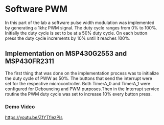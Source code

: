 # Software PWM
In this part of the lab a software pulse width modulation was implemented by generating a 1khz PWM signal. The duty cycle ranges from 0% to 100%. Initially the duty cycle is set to be at a 50% duty cycle. On each button press the duty cycle increments by 10% until it reaches 100%. 

## Implementation on MSP430G2553 and MSP430FR2311
The first thing that was done on the implementation process was to initialize the duty cycle of PWW as 50%. The buttons that send the interrupt were set for the respective microcontroller. 
Both TimerA_0 and TimerA_1 were configured for Debouncing and PWM purposes.Then in the Interrupt service routine the PWM duty cycle was set to increase 10% every button press. 

### Demo Video
https://youtu.be/ZfYTflezPIs
